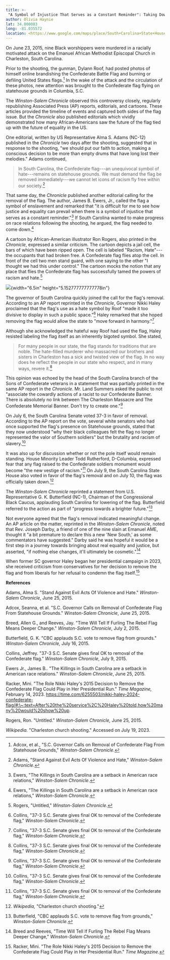 ```yaml
---
title: >-
 "A Symbol of Injustice That Serves as a Constant Reminder": Taking Down the Confederate Flag at the S.C. Statehouse
author: Olivia Haynie
lat: 34.000083
long: -81.035572
location: <https://www.google.com/maps/place/South+Carolina+State+House/@34.000083,-81.035572,17z/data=!3m1!4b1!4m6!3m5!1s0x88f8bb2bb5e98ccf:0x8b17d245b7ef8700!8m2!3d34.0000786!4d-81.0329971!16zL20vMDlwd2R5?entry=ttu>
---
```

On June 23, 2015, nine Black worshippers were murdered in a racially
motivated attack on the Emanuel African Methodist Episcopal Church in
Charleston, South Carolina.

Prior to the shooting, the gunman, Dylann Roof, had posted photos of
himself online brandishing the Confederate Battle Flag and burning or
defiling United States flags.[^1] In the wake of the attack and the
circulation of these photos, new attention was brought to the
Confederate flag flying on statehouse grounds in Columbia, S.C.

The *Winston-Salem Chronicle* observed this controversy closely,
regularly republishing Associated Press (AP) reports, editorials, and
cartoons. These articles provided the timeline of events and captured
both sides of the flag issue. But the *Chronicle* also published
editorials which vividly demonstrated how many African-Americans saw the
future of the flag tied up with the future of equality in the US.

One editorial, written by US Representative Alma S. Adams (NC-12)
published in the *Chronicle* two days after the shooting, suggested that
in response to the shooting, "we should put our faith to action, making
a conscious decision to be more than empty drums that have long lost
their melodies." Adams continued,

> In South Carolina, the Confederate flag---an unequivocal symbol of
> hate---remains on statehouse grounds. We must demand the flag be
> removed immediately---we cannot let icons of racism fly free within
> our society.[^2]

That same day, the *Chronicle* published another editorial calling for
the removal of the flag. The author, James B. Ewers, Jr., called the
flag a symbol of enslavement and remarked that "it is difficult for me
to see how justice and equality can prevail when there is a symbol of
injustice that serves as a constant reminder."[^3] If South Carolina
wanted to make progress on race relations following the shooting, he
argued, the flag needed to come down.[^4]

A cartoon by African-American illustrator Ron Rogers, also printed in
the *Chronicle*, expressed a similar criticism. The cartoon depicts a
jail cell, the bars of which have been ripped open. The cell is labeled
"Racism, Hate"---the occupants that had broken free. A Confederate flag
flies atop the cell. In front of the cell two men stand guard, with one
saying to the other "I thought we had this under control." The cartoon
mocks the notion that any place that flies the Confederate flag has
successfully tamed the powers of racism and hate.[^5]

![](media/image1.jpg){width="6.5in" height="5.152777777777778in"}

The governor of South Carolina quickly joined the call for the flag's
removal. According to an AP report reprinted in the *Chronicle*,
Governor Nikki Haley proclaimed that the flag's use as a hate symbol by
Roof "made it too divisive to display in such a public space."[^6] Haley
remarked that she hoped removing the flag would allow the state to "move
forward in harmony."[^7]

Although she acknowledged the hateful way Roof had used the flag, Haley
resisted labeling the flag itself as an inherently bigoted symbol. She
stated,

> For many people in our state, the flag stands for traditions that are
> noble. The hate-filled murderer who massacred our brothers and sisters
> in Charleston has a sick and twisted view of the flag. In no way does
> he reflect the people in our state who respect, and in many ways,
> revere it.[^8]

This opinion was echoed by the head of the South Carolina branch of the
Sons of Confederate veterans in a statement that was partially printed
in the same AP report in the *Chronicle*. Mr. Land Summers asked the
public to not "associate the cowardly actions of a racist to our
Confederate Banner. There is absolutely no link between The Charleston
Massacre and The Confederate Memorial Banner. Don't try to create
one."[^9]

On July 6, the South Carolina Senate voted 37-3 in favor of removal.
According to the AP report on the vote, several white senators who had
once supported the flag's presence on Statehouse grounds, stated that
they now understood "why their black colleagues felt the flag no longer
represented the valor of Southern soldiers" but the brutality and racism
of slavery.[^10]

It was also up for discussion whether or not the pole itself would
remain standing. House Minority Leader Todd Rutherford, D-Columbia,
expressed fear that any flag raised to the Confederate soldiers monument
would become "the new vestige of racism."[^11] On July 9, the South
Carolina State House also voted in favor of the flag's removal and on
July 10, the flag was officially taken down.[^12]

The *Winston-Salem Chronicle* reprinted a statement from U.S.
Representative G. K. Butterfield (NC-1), Chairman of the Congressional
Black Caucus, applauding South Carolina for lowering of the flag.
Butterfield referred to the action as part of "progress towards a
brighter future."[^13]

Not everyone agreed that the flag's removal indicated meaningful change.
An AP article on the matter, reprinted in the *Winston-Salem Chronicle*,
noted that Rev. Joseph Darby, a friend of one of the nine slain at
Emanuel AME, thought it "a bit premature to declare this a new 'New
South,' as some commentators have suggested." Darby said he was hopeful
it would be a first step in a journey towards bringing about real
equality and justice, but asserted, "if nothing else changes, it'll
ultimately be cosmetic."[^14]

When former SC governor Haley began her presidential campaign in 2023,
she received criticism from conservatives for her decision to remove the
flag and from liberals for her refusal to condemn the flag itself.[^15]

**References**

Adams, Alma S. "Stand Against Evil Acts Of Violence and Hate."
*Winston-Salem Chronicle*, June 25, 2015.

Adcox, Seanna, et al. "S.C. Governor Calls on Removal of Confederate
Flag From Statehouse Grounds." *Winston-Salem Chronicle*, June 25, 2015.

Breed, Allen G., and Reeves, Jay. "Time Will Tell If Furling The Rebel
Flag Means Deeper Change." *Winston-Salem Chronicle*, July 2, 2015.

Butterfield, G. K. "CBC applauds S.C. vote to remove flag from grounds."
*Winston-Salem Chronicle,* July 16, 2015.

Collins, Jeffrey. "37-3 S.C. Senate gives final OK to removal of the
Confederate flag." *Winston-Salem Chronicle*, July 9, 2015.

Ewers Jr., James B.. "The Killings in South Carolina are a setback in
American race relations." *Winston-Salem Chronicle*, June 25, 2015.

Racker, Mini. "The Role Nikki Haley\'s 2015 Decision to Remove the
Confederate Flag Could Play in Her Presidential Run." *Time Magazine,*
February 14, 2023.
https://time.com/6255503/nikki-haley-2024-confederate-flag/#:\~:text=After%20the%20service%2C%20Haley%20told,how%20many%20would%20show%20up.

Rogers, Ron. "Untitled." *Winston-Salem Chronicle,* June 25, 2015.

*Wikipedia.* "Charleston church shooting." Accessed on July 19, 2023.

[^1]: Adcox, et al., "S.C. Governor Calls on Removal of Confederate Flag
    From Statehouse Grounds," *Winston-Salem Chronicle*.

[^2]: Adams, "Stand Against Evil Acts Of Violence and Hate,"
    *Winston-Salem Chronicle*.

[^3]: Ewers, "The Killings in South Carolina are a setback in American
    race relations," *Winston-Salem Chronicle*.

[^4]: Ewers, "The Killings in South Carolina are a setback in American
    race relations," *Winston-Salem Chronicle*.

[^5]: Rogers, "Untitled," *Winston-Salem Chronicle*.

[^6]: Collins, "37-3 S.C. Senate gives final OK to removal of the
    Confederate flag," *Winston-Salem Chronicle*.

[^7]: Collins, "37-3 S.C. Senate gives final OK to removal of the
    Confederate flag," *Winston-Salem Chronicle*.

[^8]: Collins, "37-3 S.C. Senate gives final OK to removal of the
    Confederate flag," *Winston-Salem Chronicle*.

[^9]: Collins, "37-3 S.C. Senate gives final OK to removal of the
    Confederate flag," *Winston-Salem Chronicle*.

[^10]: Collins, "37-3 S.C. Senate gives final OK to removal of the
    Confederate flag," *Winston-Salem Chronicle*.

[^11]: Collins, "37-3 S.C. Senate gives final OK to removal of the
    Confederate flag," *Winston-Salem Chronicle*.

[^12]: *Wikipedia,* "Charleston church shooting."

[^13]: Butterfield, "CBC applauds S.C. vote to remove flag from
    grounds," *Winston-Salem Chronicle*.

[^14]: Breed and Reeves, "Time Will Tell If Furling The Rebel Flag Means
    Deeper Change," *Winston-Salem Chronicle*.

[^15]: Racker, Mini. "The Role Nikki Haley\'s 2015 Decision to Remove
    the Confederate Flag Could Play in Her Presidential Run." *Time
    Magazine.*
